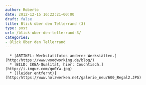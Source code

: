 ```yaml
---
author: Roberto
date: 2012-12-15 16:22:21+00:00
draft: false
title: Blick über den Tellerrand (3)
type: post
url: /blick-uber-den-tellerrand-3/
categories:
- Blick über den Tellerrand
---
```



	  * [ARTIKEL: Werkstattfotos anderer Werkstätten.](http:/https://www.woodworking.de/blog/)
	  * [BILD: IKEA-Qualität, hier: Couchtisch.](http://i.imgur.com/qo0Yw.jpg)
	  * [(leider entfernt)](http:/https://www.holzwerken.net/galerie_neu/600_Regal2.JPG)

